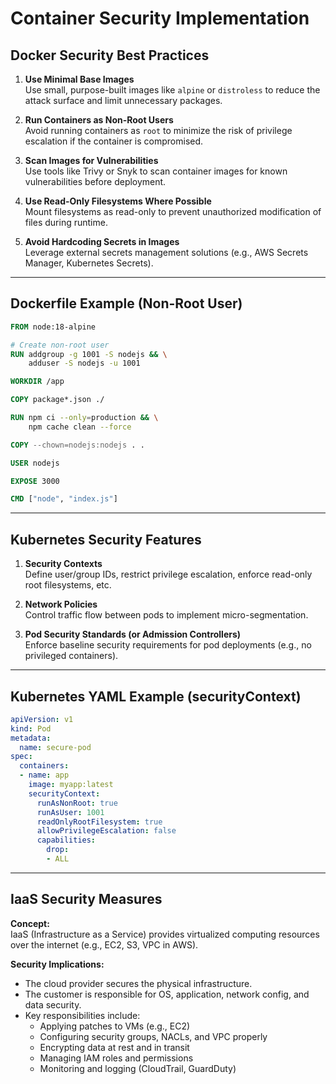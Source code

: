 # Container Security Implementation

## Docker Security Best Practices

1. **Use Minimal Base Images**  
   Use small, purpose-built images like `alpine` or `distroless` to reduce the attack surface and limit unnecessary packages.

2. **Run Containers as Non-Root Users**  
   Avoid running containers as `root` to minimize the risk of privilege escalation if the container is compromised.

3. **Scan Images for Vulnerabilities**  
   Use tools like Trivy or Snyk to scan container images for known vulnerabilities before deployment.

4. **Use Read-Only Filesystems Where Possible**  
   Mount filesystems as read-only to prevent unauthorized modification of files during runtime.

5. **Avoid Hardcoding Secrets in Images**  
   Leverage external secrets management solutions (e.g., AWS Secrets Manager, Kubernetes Secrets).

---

## Dockerfile Example (Non-Root User)

```dockerfile
FROM node:18-alpine

# Create non-root user
RUN addgroup -g 1001 -S nodejs && \
    adduser -S nodejs -u 1001

WORKDIR /app

COPY package*.json ./

RUN npm ci --only=production && \
    npm cache clean --force

COPY --chown=nodejs:nodejs . .

USER nodejs

EXPOSE 3000

CMD ["node", "index.js"]
```

---

## Kubernetes Security Features

1. **Security Contexts**  
   Define user/group IDs, restrict privilege escalation, enforce read-only root filesystems, etc.

2. **Network Policies**  
   Control traffic flow between pods to implement micro-segmentation.

3. **Pod Security Standards (or Admission Controllers)**  
   Enforce baseline security requirements for pod deployments (e.g., no privileged containers).

---

## Kubernetes YAML Example (securityContext)

```yaml
apiVersion: v1
kind: Pod
metadata:
  name: secure-pod
spec:
  containers:
  - name: app
    image: myapp:latest
    securityContext:
      runAsNonRoot: true
      runAsUser: 1001
      readOnlyRootFilesystem: true
      allowPrivilegeEscalation: false
      capabilities:
        drop:
        - ALL
```

---

## IaaS Security Measures

**Concept:**  
IaaS (Infrastructure as a Service) provides virtualized computing resources over the internet (e.g., EC2, S3, VPC in AWS).  

**Security Implications:**  
- The cloud provider secures the physical infrastructure.  
- The customer is responsible for OS, application, network config, and data security.  
- Key responsibilities include:
  - Applying patches to VMs (e.g., EC2)
  - Configuring security groups, NACLs, and VPC properly
  - Encrypting data at rest and in transit
  - Managing IAM roles and permissions
  - Monitoring and logging (CloudTrail, GuardDuty)
